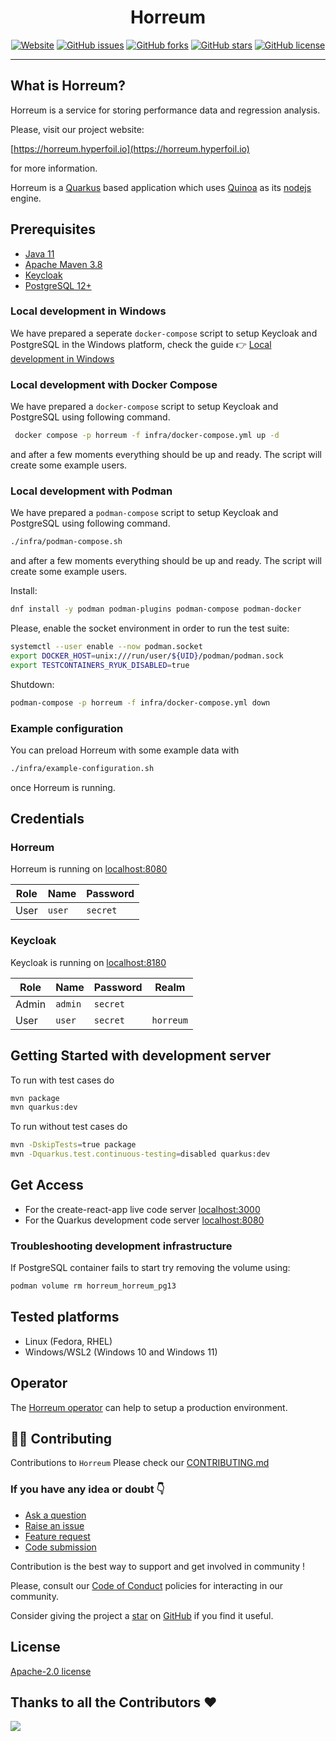 <div align="center">

# Horreum

 <a href="https://horreum.hyperfoil.io/"><img alt="Website" src="https://img.shields.io/website?up_message=live&url=https%3A%2F%2Fhorreum.hyperfoil.io/"></a>
<a href="https://github.com/Hyperfoil/Horreum/issues"><img alt="GitHub issues" src="https://img.shields.io/github/issues/Hyperfoil/Horreum"></a>
<a href="https://github.com/Hyperfoil/Horreum/fork"><img alt="GitHub forks" src="https://img.shields.io/github/forks/Hyperfoil/Horreum"></a>
<a href="https://github.com/Hyperfoil/Horreum/stargazers"><img alt="GitHub stars" src="https://img.shields.io/github/stars/Hyperfoil/Horreum"></a>
<a href="https://github.com/Hyperfoil/Horreum//blob/main/LICENSE"><img alt="GitHub license" src="https://img.shields.io/github/license/Hyperfoil/Horreum"></a> 
</div>

---
## What is Horreum?

Horreum is a service for storing performance data and regression analysis.

Please, visit our project website: 

[https://horreum.hyperfoil.io](https://horreum.hyperfoil.io)

for more information.

Horreum is a [Quarkus](https://quarkus.io/) based application which uses
[Quinoa](https://quarkiverse.github.io/quarkiverse-docs/quarkus-quinoa/dev/) as its [nodejs](https://nodejs.org/en) engine.

## Prerequisites

* [Java 11](https://adoptium.net/temurin/releases/?version=11)
* [Apache Maven 3.8](https://maven.apache.org/)
* [Keycloak](https://www.keycloak.org/)
* [PostgreSQL 12+](https://www.postgresql.org/)

### Local development in Windows
We have prepared a seperate `docker-compose` script to setup Keycloak and PostgreSQL in the Windows platform, check the guide 👉 [Local development in Windows](./doc/Windows.md)


### Local development with Docker Compose

We have prepared a `docker-compose` script to setup Keycloak and PostgreSQL using following command.

```bash
 docker compose -p horreum -f infra/docker-compose.yml up -d
```
and after a few moments everything should be up and ready. The script will create some example users.

### Local development with Podman

We have prepared a `podman-compose` script to setup Keycloak and PostgreSQL using following command.

```bash
./infra/podman-compose.sh
```

and after a few moments everything should be up and ready. The script will create some example users.

Install:

``` bash
dnf install -y podman podman-plugins podman-compose podman-docker
```

Please, enable the socket environment in order to run the test suite:

``` bash
systemctl --user enable --now podman.socket
export DOCKER_HOST=unix:///run/user/${UID}/podman/podman.sock
export TESTCONTAINERS_RYUK_DISABLED=true
```

Shutdown:

``` bash
podman-compose -p horreum -f infra/docker-compose.yml down
```

### Example configuration

You can preload Horreum with some example data with

```bash
./infra/example-configuration.sh
```

once Horreum is running.

## Credentials

### Horreum

Horreum is running on [localhost:8080](http://localhost:8080)

| Role | Name | Password |
| ---- | ---- | -------- |
| User | `user` | `secret` |


### Keycloak

Keycloak is running on [localhost:8180](http://localhost:8180)

| Role | Name | Password | Realm |
| ---- | ---- | -------- | ----- |
| Admin | `admin` | `secret` | |
| User | `user` | `secret` | `horreum` |

## Getting Started with development server

To run with test cases do

```bash
mvn package
mvn quarkus:dev
```

To run without test cases do

```bash
mvn -DskipTests=true package
mvn -Dquarkus.test.continuous-testing=disabled quarkus:dev
```

## Get Access

* For the create-react-app live code server [localhost:3000](http://localhost:3000)
* For the Quarkus development code server   [localhost:8080](http://localhost:8080)

### Troubleshooting development infrastructure

If PostgreSQL container fails to start try removing the volume using:

```bash
podman volume rm horreum_horreum_pg13
```

## Tested platforms

* Linux (Fedora, RHEL)
* Windows/WSL2 (Windows 10 and Windows 11)

## Operator

The [Horreum operator](https://github.com/Hyperfoil/horreum-operator) can help to setup a production environment.

## 🧑‍💻 Contributing

Contributions to `Horreum` Please check our [CONTRIBUTING.md](./CONTRIBUTING.md)

### If you have any idea or doubt 👇

* [Ask a question](https://github.com/Hyperfoil/Horreum/discussions)
* [Raise an issue](https://github.com/Hyperfoil/Horreum/issues)
* [Feature request](https://github.com/Hyperfoil/Horreum/issues)
* [Code submission](https://github.com/Hyperfoil/Horreum/pulls)

Contribution is the best way to support and get involved in community !

Please, consult our [Code of Conduct](./CODE_OF_CONDUCT.md) policies for interacting in our
community.

Consider giving the project a [star](https://github.com/Hyperfoil/Horreum/stargazers) on
[GitHub](https://github.com/Hyperfoil/Horreum/) if you find it useful.

## License

[Apache-2.0 license](https://opensource.org/licenses/Apache-2.0)

## Thanks to all the Contributors ❤️

<img src="https://contrib.rocks/image?repo=Hyperfoil/Horreum" />
